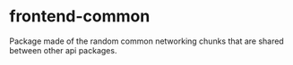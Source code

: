 # frontend-common

Package made of the random common networking chunks that are shared between other api packages.

